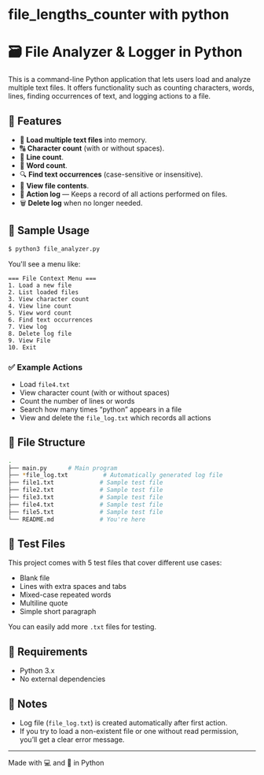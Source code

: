 # file_lengths_counter with python

# 🗃️ File Analyzer & Logger in Python

This is a command-line Python application that lets users load and analyze multiple text files. It offers functionality such as counting characters, words, lines, finding occurrences of text, and logging actions to a file.

## 🔧 Features

- 📂 **Load multiple text files** into memory.
- 🔠 **Character count** (with or without spaces).
- 📏 **Line count**.
- 📝 **Word count**.
- 🔍 **Find text occurrences** (case-sensitive or insensitive).
- 📜 **View file contents**.
- 🧾 **Action log** — Keeps a record of all actions performed on files.
- 🗑️ **Delete log** when no longer needed.

## 📄 Sample Usage

```bash
$ python3 file_analyzer.py
```

You'll see a menu like:

```
=== File Context Menu ===
1. Load a new file
2. List loaded files
3. View character count
4. View line count
5. View word count
6. Find text occurrences
7. View log
8. Delete log file
9. View File
10. Exit
```

### ✅ Example Actions

- Load `file4.txt`
- View character count (with or without spaces)
- Count the number of lines or words
- Search how many times “python” appears in a file
- View and delete the `file_log.txt` which records all actions

## 📁 File Structure

```bash
.
├── main.py      # Main program
├── *file_log.txt          # Automatically generated log file
├── file1.txt             # Sample test file
├── file2.txt             # Sample test file
├── file3.txt             # Sample test file
├── file4.txt             # Sample test file
├── file5.txt             # Sample test file
└── README.md             # You're here
```

## 🧪 Test Files

This project comes with 5 test files that cover different use cases:
- Blank file
- Lines with extra spaces and tabs
- Mixed-case repeated words
- Multiline quote
- Simple short paragraph

You can easily add more `.txt` files for testing.

## 🧰 Requirements

- Python 3.x
- No external dependencies

## 📌 Notes

- Log file (`file_log.txt`) is created automatically after first action.
- If you try to load a non-existent file or one without read permission, you’ll get a clear error message.

---

Made with 💻 and 🧠 in Python